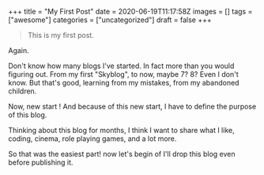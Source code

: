 +++
title = "My First Post"
date = 2020-06-19T11:17:58Z
images = []
tags = ["awesome"]
categories = ["uncategorized"]
draft = false
+++


> This is my first post. 

Again.

Don't know how many blogs I've started. In fact more than you would figuring out. 
From my first "Skyblog", to now, maybe 7? 8? Even I don't know. 
But that's good, learning from my mistakes, from my abandoned children.

Now, new start ! And because of this new start, I have to define the purpose of this blog.

Thinking about this blog for months, I think I want to share what I like, coding, cinema, role playing games, and a lot 
more. 

So that was the easiest part! now let's begin of I'll drop this blog even before publishing it. 

